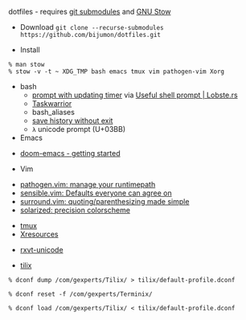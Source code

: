 dotfiles - requires [git submodules](https://git-scm.com/book/en/v2/Git-Tools-Submodules) and [GNU Stow](https://www.gnu.org/software/stow/manual/stow.html#Introduction)

+ Download
`git clone --recurse-submodules https://github.com/bijumon/dotfiles.git`

+ Install
``` shell
% man stow
% stow -v -t ~ XDG_TMP bash emacs tmux vim pathogen-vim Xorg
```

- bash
  * [prompt with updating timer](https://redandblack.io/blog/2020/bash-prompt-with-updating-time/) via [Useful shell prompt | Lobste.rs](https://lobste.rs/s/s5jj3v/useful_shell_prompt)
  * [Taskwarrior](https://taskwarrior.org/docs/start.html)
  * bash_aliases
  * [save history without exit](https://superuser.com/questions/555310/bash-save-history-without-exit)
  * `λ` unicode prompt (U+03BB)
- Emacs
 * [doom-emacs - getting started](https://github.com/hlissner/doom-emacs/blob/develop/docs/getting_started.org)
- Vim
 * [pathogen.vim: manage your runtimepath](https://github.com/tpope/vim-pathogen)
 * [sensible.vim: Defaults everyone can agree on](https://github.com/tpope/vim-sensible)
 * [surround.vim: quoting/parenthesizing made simple](https://github.com/tpope/vim-surround)
 * [solarized: precision colorscheme](https://github.com/altercation/vim-colors-solarized)
- [tmux](https://github.com/tmux/tmux/wiki)
- [Xresources](https://github.com/bijumon/dotfiles/blob/main/Xorg/.Xresources)
 * [rxvt-unicode](https://github.com/bijumon/dotfiles/blob/main/Xorg/.Xresources)
- [tilix](https://github.com/gnunn1/tilix/)
``` shell 
% dconf dump /com/gexperts/Tilix/ > tilix/default-profile.dconf

% dconf reset -f /com/gexperts/Terminix/

% dconf load /com/gexperts/Tilix/ < tilix/default-profile.dconf
```
